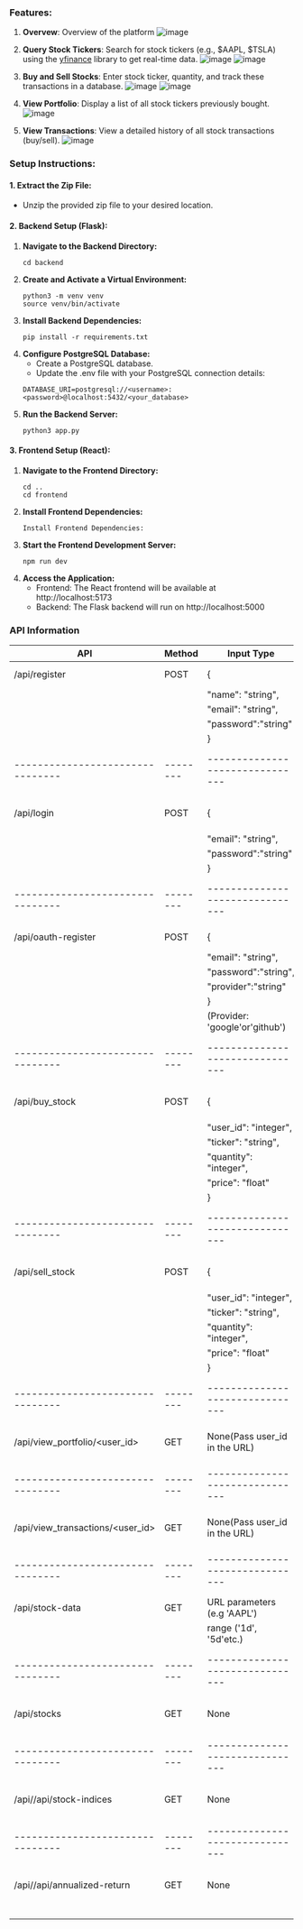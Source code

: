 ### Features:
1. **Overvew**: Overview of the platform
![image](https://github.com/user-attachments/assets/db8d63f2-3ed4-4437-8cd0-e9690d8121ba)

2. **Query Stock Tickers**: Search for stock tickers (e.g., $AAPL, $TSLA) using the [yfinance](https://pypi.org/project/yfinance/) library to get real-time data.
![image](https://github.com/user-attachments/assets/bda2bb3a-3679-471d-93c6-d26cf2f9f0c1)
![image](https://github.com/user-attachments/assets/edaef596-e2e4-4ca4-9ce6-308a95e39a21)

3. **Buy and Sell Stocks**: Enter stock ticker, quantity, and track these transactions in a database.
![image](https://github.com/user-attachments/assets/a5f0a87f-e336-42fc-9a8c-8588747d5aab)
![image](https://github.com/user-attachments/assets/dc5984c6-623a-4d31-8ba5-8cc0e441d263)

4. **View Portfolio**: Display a list of all stock tickers previously bought.
![image](https://github.com/user-attachments/assets/8f14b380-3be9-4e43-8c90-98c845497d94)
5. **View Transactions**: View a detailed history of all stock transactions (buy/sell).
![image](https://github.com/user-attachments/assets/edfe3649-227e-48b1-86fc-2ada1fbdad6d)


### Setup Instructions:
#### 1. Extract the Zip File:
   - Unzip the provided zip file to your desired location.
#### 2. Backend Setup (Flask):
1. **Navigate to the Backend Directory:**
   ```
   cd backend
   ```
2. **Create and Activate a Virtual Environment:**
   ```
   python3 -m venv venv
   source venv/bin/activate
   ```
3. **Install Backend Dependencies:**
   ```
   pip install -r requirements.txt
   ```
4. **Configure PostgreSQL Database:**
   - Create a PostgreSQL database.
   - Update the .env file with your PostgreSQL connection details:
   ```
   DATABASE_URI=postgresql://<username>:<password>@localhost:5432/<your_database>
   ```
5. **Run the Backend Server:**
   ```
   python3 app.py
   ```
#### 3. Frontend Setup (React):
1. **Navigate to the Frontend Directory:**
   ```
   cd ..
   cd frontend
   ```
2. **Install Frontend Dependencies:**
   ```
   Install Frontend Dependencies:
   ```
3. **Start the Frontend Development Server:**
   ```
   npm run dev
   ```
4. **Access the Application:**
   - Frontend: The React frontend will be available at http://localhost:5173
   - Backend: The Flask backend will run on http://localhost:5000

### API Information
| API                            | Method | Input Type                    | Description              |
|--------------------------------|--------|-------------------------------|--------------------------|
| /api/register                  | POST   | {                             | Registers a new user     |
|                                |        |     "name": "string",         |                          |
|                                |        |     "email": "string",        |                          |
|                                |        |     "password":"string"       |                          |
|                                |        | }                             |                          | 
|--------------------------------|--------|-------------------------------|--------------------------|
| /api/login                     | POST   | {                             | Logs in an existing user |
|                                |        |     "email": "string",        |                          |
|                                |        |     "password":"string"       |                          |
|                                |        | }                             |                          |
|--------------------------------|--------|-------------------------------|--------------------------|
| /api/oauth-register            | POST   | {                             | Registers a user via     |
|                                |        |     "email": "string",        | OAuth                    |
|                                |        |     "password":"string",      |                          |
|                                |        |     "provider":"string"       |                          |
|                                |        | }                             |                          |
|                                |        |(Provider: 'google'or'github') |                          |
|--------------------------------|--------|-------------------------------|--------------------------|
|/api/buy_stock                  | POST   | {                             | Buys a specific stock    |
|                                |        |     "user_id": "integer",     |                          |
|                                |        |     "ticker": "string",       |                          |
|                                |        |     "quantity": "integer",    |                          |
|                                |        |     "price": "float"          |                          |
|                                |        | }                             |                          |             
|--------------------------------|--------|-------------------------------|--------------------------|
|/api/sell_stock                 | POST   | {                             | Sells a specific stock   |
|                                |        |     "user_id": "integer",     |                          |
|                                |        |     "ticker": "string",       |                          |
|                                |        |     "quantity": "integer",    |                          |
|                                |        |     "price": "float"          |                          |
|                                |        | }                             |                          | 
|--------------------------------|--------|-------------------------------|--------------------------|
|/api/view_portfolio/<user_id>   | GET    | None(Pass user_id in the URL) |Views user's portfolio    |
|--------------------------------|--------|-------------------------------|--------------------------|
|/api/view_transactions/<user_id>| GET    | None(Pass user_id in the URL) |Views user's transaction  |
|--------------------------------|--------|-------------------------------|--------------------------|
|/api/stock-data                 | GET    |URL parameters (e.g 'AAPL')    |Fetch stock data for a    |
|                                |        |range ('1d', '5d'etc.)         |Specific symbol           |
|--------------------------------|--------|-------------------------------|--------------------------|
|/api/stocks                     | GET    |None                           |Fetch random stocks       |
|--------------------------------|--------|-------------------------------|--------------------------|
|/api//api/stock-indices         | GET    |None                           |Fetch major stock indices |
|--------------------------------|--------|-------------------------------|--------------------------|
|/api//api/annualized-return     | GET    |None                           |Fetch annualized returns  |
|                                |        |                               |for indices               |


